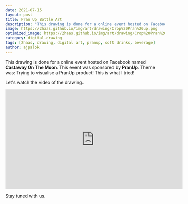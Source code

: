 ```yaml
---
date: 2021-07-15
layout: post
title: Pran Up Bottle Art
description: "This drawing is done for a online event hosted on Facebook named Castaway On The Moon powered by Pran Up"
image: https://2haas.github.io/img/art/drawing/Crop%20Pran%20up.png
optimized_image: https://2haas.github.io/img/art/drawing/Crop%20Pran%20up.png
category: digital-drawing
tags: [2haas, drawing, digital art, pranup, soft drinks, beverage]
author: ajpalok
---
```


This drawing is done for a online event hosted on Facebook named **Castaway On The Moon**. This event was sponsored by **PranUp**. Theme was: Trying to visualise a PranUp product! 
This is what I tried!
  
Let's watch the video of the drawing.. 

 <iframe width="560" height="315" src="https://www.youtube-nocookie.com/embed/-fZkyVhqcXA" frameborder="0" allow="accelerometer; autoplay; encrypted-media; gyroscope; picture-in-picture" allowfullscreen></iframe>

Stay tuned with us.
